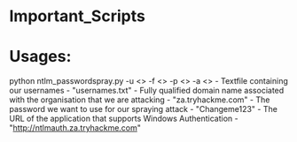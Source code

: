 # Important_Scripts
# Usages:
 python ntlm_passwordspray.py -u <<userfile>> -f <<fqdn>> -p <<password>> -a <<attackurl>>
    <userfile> - Textfile containing our usernames - "usernames.txt"
    <fqdn> - Fully qualified domain name associated with the organisation that we are attacking - "za.tryhackme.com"
    <password> - The password we want to use for our spraying attack - "Changeme123"
    <attackurl> - The URL of the application that supports Windows Authentication - "http://ntlmauth.za.tryhackme.com"
